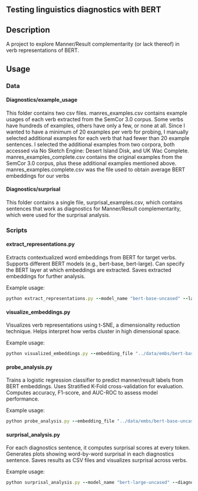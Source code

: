 ## Testing linguistics diagnostics with BERT

## Description
A project to explore Manner/Result complementarity (or lack thereof) in verb representations of BERT.


## Usage

### Data

#### Diagnostics/example_usage
This folder contains two csv files. manres_examples.csv contains example usages of each verb extracted from the SemCor 3.0 corpus. Some verbs have hundreds of examples, others have only a few, or none at all. Since I wanted to have a minimum of 20 examples per verb for probing, I manually selected additional examples for each verb that had fewer than 20 example sentences. I selected the additional examples from two corpora, both accessed via No Sketch Engine: Desert Island Disk, and UK Wac Complete. manres_examples_complete.csv contains the original examples from the SemCor 3.0 corpus, plus these additional examples mentioned above. manres_examples.complete.csv was the file used to obtain average BERT embeddings for our verbs

#### Diagnostics/surprisal
This folder contains a single file, surprisal_examples.csv, which contains sentences that work as diagnostics for Manner/Result complementarity, which were used for the surprisal analysis.

### Scripts


#### extract_representations.py
Extracts contextualized word embeddings from BERT for target verbs.
Supports different BERT models (e.g., bert-base, bert-large).
Can specify the BERT layer at which embeddings are extracted.
Saves extracted embeddings for further analysis.

Example usage:
```ruby
python extract_representations.py --model_name "bert-base-uncased" --layer_num 6
```
 

#### visualize_embeddings.py
Visualizes verb representations using t-SNE, a dimensionality reduction technique.
Helps interpret how verbs cluster in high dimensional space.

Example usage:
```ruby
python visualized_embeddings.py --embedding_file "../data/embs/bert-base-uncased_6_verb_embeddings.pkl"
```

#### probe_analysis.py
Trains a logistic regression classifier to predict manner/result labels from BERT embeddings.
Uses Stratified K-Fold cross-validation for evaluation.
Computes accuracy, F1-score, and AUC-ROC to assess model performance.

Example usage:
```ruby
python probe_analysis.py --embedding_file "../data/embs/bert-base-uncased_6_verb_embeddings.pkl" --pca False
```

#### surprisal_analysis.py
For each diagnostics sentence, it computes surprisal scores at every token.
Generates plots showing word-by-word surprisal in each diagnostics sentence.
Saves results as CSV files and visualizes surprisal across verbs.

Example usage:
```ruby
python surprisal_analysis.py --model_name "bert-large-uncased" --diagnostic "object_omission"
```


